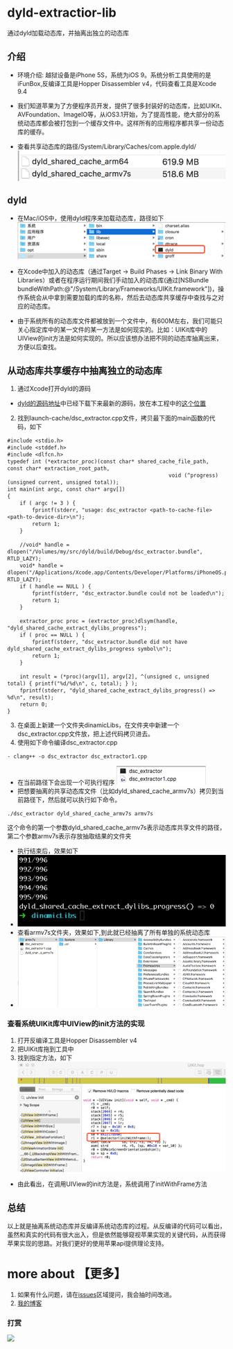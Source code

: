 # dyld-extractior-lib
通过dyld加载动态库，并抽离出独立的动态库

## 介绍
- 环境介绍: 越狱设备是iPhone 5S，系统为iOS 9。系统分析工具使用的是iFunBox,反编译工具是Hopper Disassembler v4，代码查看工具是Xcode 9.4 

- 我们知道苹果为了方便程序员开发，提供了很多封装好的动态库，比如UIKit、AVFoundation、ImageIO等，从iOS3.1开始，为了提高性能，绝大部分的系统动态库都会被打包到一个缓存文件中。这样所有的应用程序都共享一份动态库的缓存。
- 查看共享动态库的路径/System/Library/Caches/com.apple.dyld/
![](img/dyldlib.png)

## dyld
- 在Mac/iOS中，使用dyld程序来加载动态库，路径如下
![](img/dyld_command.png)
- 在Xcode中加入的动态库（通过Target -> Build Phases -> Link Binary With Libraries）或者在程序运行期间我们手动加入的动态库(通过[NSBundle bundleWithPath:@"/System/Library/Frameworks/UIKit.framework"])，操作系统会从中拿到需要加载的库的名称，然后去动态库共享缓存中查找与之对应的动态库。

- 由于系统所有的动态库文件都被放到一个文件中，有600M左右，我们可能只关心指定库中的某一文件的某一方法是如何现实的。比如：UIKit库中的UIView的init方法是如何实现的。所以应该想办法把不同的动态库抽离出来，方便以后查找。

## 从动态库共享缓存中抽离独立的动态库
1. 通过Xcode打开dyld的源码
- [dyld的源码地址](https://opensource.apple.com/tarballs/dyld/)中已经下载下来最新的源码，放在本工程中的[这个位置](/dyld-519.2.2)
2. 找到launch-cache/dsc_extractor.cpp文件，拷贝最下面的main函数的代码，如下
```
#include <stdio.h>
#include <stddef.h>
#include <dlfcn.h>
typedef int (*extractor_proc)(const char* shared_cache_file_path, const char* extraction_root_path,
													void (^progress)(unsigned current, unsigned total));
int main(int argc, const char* argv[])
{
	if ( argc != 3 ) {
		fprintf(stderr, "usage: dsc_extractor <path-to-cache-file> <path-to-device-dir>\n");
		return 1;
	}
	
	//void* handle = dlopen("/Volumes/my/src/dyld/build/Debug/dsc_extractor.bundle", RTLD_LAZY);
	void* handle = dlopen("/Applications/Xcode.app/Contents/Developer/Platforms/iPhoneOS.platform/usr/lib/dsc_extractor.bundle", RTLD_LAZY);
	if ( handle == NULL ) {
		fprintf(stderr, "dsc_extractor.bundle could not be loaded\n");
		return 1;
	}
	
	extractor_proc proc = (extractor_proc)dlsym(handle, "dyld_shared_cache_extract_dylibs_progress");
	if ( proc == NULL ) {
		fprintf(stderr, "dsc_extractor.bundle did not have dyld_shared_cache_extract_dylibs_progress symbol\n");
		return 1;
	}
	
	int result = (*proc)(argv[1], argv[2], ^(unsigned c, unsigned total) { printf("%d/%d\n", c, total); } );
	fprintf(stderr, "dyld_shared_cache_extract_dylibs_progress() => %d\n", result);
	return 0;
}
```

3. 在桌面上新建一个文件夹dinamicLibs，在文件夹中新建一个dsc_extractor.cpp文件放，把上述代码拷贝进去。
4. 使用如下命令编译dsc_extractor.cpp
```
- clang++ -o dsc_extractor dsc_extractor1.cpp 
```
- 在当前路径下会出现一个可执行程序
![](img/clangfile.PNG)
- 把想要抽离的共享动态库文件（比如dyld_shared_cache_armv7s）拷贝到当前路径下，然后就可以执行如下命令。
```
./dsc_extractor dyld_shared_cache_armv7s armv7s
```
这个命令的第一个参数dyld_shared_cache_armv7s表示动态库共享文件的路径，第二个参数armv7s表示存放抽取结果的文件夹
- 执行结束后，效果如下
- ![](img/extractor.png)
- 查看armv7s文件夹，效果如下,到此就已经抽离了所有单独的系统动态库
- ![](img/singleLibs.png)

### 查看系统UIKit库中UIView的init方法的实现
1. 打开反编译工具是Hopper Disassembler v4
2. 把UIKit库拖到工具中
3. 找到指定方法，如下
![](img/demo.png)
- 由此看出，在调用UIView的init方法是，系统调用了initWithFrame方法

## 总结
以上就是抽离系统动态库并反编译系统动态库的过程。从反编译的代码可以看出，虽然和真实的代码有很大出入，但是依然能够窥视苹果实现的关键代码，从而获得苹果实现的思路。对我们更好的使用苹果api提供理论支持。

# more about  【更多】
1. 如果有什么问题，请在[issues](https://github.com/lengningLN/LNSwipeCellDemo/issues)区域提问，我会抽时间改进。
2. [我的博客](https://www.jianshu.com/u/dbd52f0e4f1c)
### 打赏
![](http://m.qpic.cn/psb?/V11R4JcH0fAdbu/h4vWrizoOlby*zntVMiu.1F9CMMMx2T9BOWUjSEnCE8!/b/dDUBAAAAAAAA&bo=nALQAgAAAAADB24!&rf=viewer_4)







